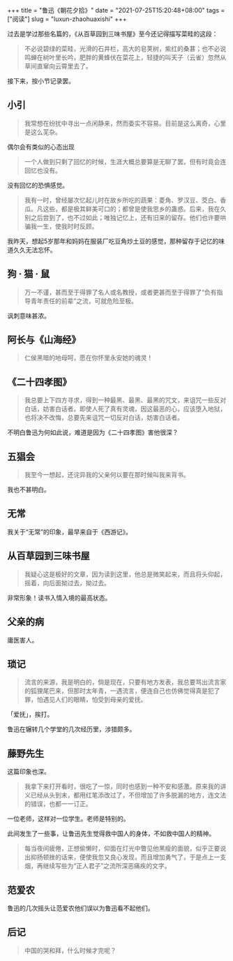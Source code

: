 +++
title = "鲁迅《朝花夕拾》"
date = "2021-07-25T15:20:48+08:00"
tags = ["阅读"]
slug = "luxun-zhaohuaxishi"
+++

过去是学过那些名篇的，《从百草园到三味书屋》至今还记得描写菜畦的这段：

> 不必说碧绿的菜畦，光滑的石井栏，高大的皂荚树，紫红的桑葚；也不必说鸣蝉在树叶里长吟，肥胖的黄蜂伏在菜花上，轻捷的叫天子（云雀）忽然从草间直窜向云霄里去了。

接下来，按小节记录罢。

## 小引

> 我常想在纷扰中寻出一点闲静来，然而委实不容易。目前是这么离奇，心里是这么芜杂。

偶尔会有类似的心态出现

> 一个人做到只剩了回忆的时候，生涯大概总要算是无聊了罢，但有时竟会连回忆也没有。

没有回忆的恐惧感觉。

> 我有一时，曾经屡次忆起儿时在故乡所吃的蔬果：菱角、罗汉豆、茭白、香瓜。凡这些，都是极其鲜美可口的；都曾是使我思乡的蛊惑。后来，我在久别之后尝到了，也不过如此；唯独记忆上，还有旧来的留存。他们也许要哄骗我一生，使我时时反顾。

我昨天，想起5岁那年和妈妈在服装厂吃豆角炒土豆的感觉，那种留存于记忆的味道久久无法忘怀。

## 狗 · 猫 · 鼠

> 万一不谨，甚而至于得罪了名人或名教授，或者更甚而至于得罪了“负有指导青年责任的前辈”之流，可就危险至极。

讽刺意味甚浓。

## 阿长与《山海经》

> 仁侯黑暗的地母呵，愿在你怀里永安她的魂灵！

## 《二十四孝图》

> 我总要上下四方寻求，得到一种最黑、最黑、最黑的咒文，来诅咒一些反对白话，妨害白话者。即使人死了真有灵魂，因这最恶的心，应该堕入地狱，也将决不改悔，总要先来诅咒一切反对白话，妨害白话者。

不明白鲁迅为何如此说，难道是因为《二十四孝图》害他很深？

## 五猖会

> 我至今一想起，还诧异我的父亲何以要在那时候叫我来背书。

我也不甚明白。

## 无常

我关于“无常”的印象，最早来自于《西游记》。

## 从百草园到三味书屋

> 我疑心这是极好的文章，因为读到这里，他总是微笑起来，而且将头仰起，摇着，向后面拗过去，拗过去。

非常形象！读书入情入境的最高状态。

## 父亲的病

庸医害人。

## 琐记

> 流言的来源，我是明白的，倘是现在，只要有地方发表，我总要骂出流言家的狐狸尾巴来，但那时太年青，一遇流言，便连自己也仿佛觉得真是犯了罪，怕遇见人们的眼睛，怕受到母亲的爱抚。

「爱抚」，挨打。

鲁迅在辗转几个学堂的几次经历里，涉猎颇多。

## 藤野先生

这篇印象也深。

> 我拿下来打开看时，很吃了一惊，同时也感到一种不安和感激。原来我的讲义已经从头到末，都用红笔添改过了，不但增加了许多脱漏的地方，连文法的错误，也都一一订正。

一位老师，这样对一位学生。老师是特别的。

此间发生了一些事，让鲁迅先生觉得救中国人的身体，不如救中国人的精神。

> 每当夜间疲倦，正想偷懒时，仰面在灯光中瞥见他黑瘦的面貌，似乎正要说出抑扬顿挫的话来，便使我忽又良心发现，而且增加勇气了，于是点上一支烟，再继续写些为“正人君子”之流所深恶痛疾的文字。

## 范爱农

鲁迅的几次摇头让范爱农他们误以为鲁迅看不起他们。

## 后记

> 中国的哭和拜，什么时候才完呢？
